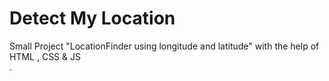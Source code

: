 # Detect My Location
Small Project "LocationFinder using longitude and latitude" with the help of  HTML , CSS &amp; JS   
.
